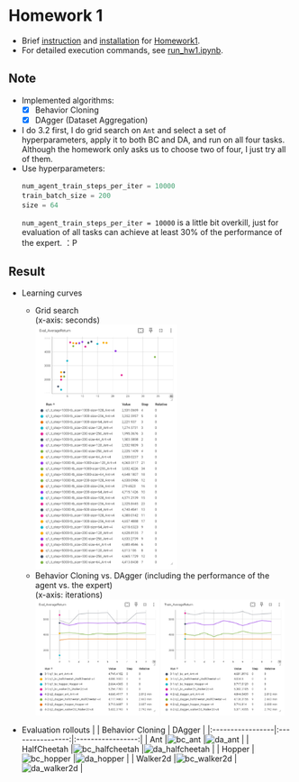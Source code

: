 # Homework 1
* Brief [instruction] and [installation] for [Homework1].
* For detailed execution commands, see [run_hw1.ipynb].

## Note
* Implemented algorithms:
  * [x] Behavior Cloning
  * [x] DAgger (Dataset Aggregation)
* I do 3.2 first, I do grid search on `Ant` and select a set of hyperparameters, apply it to both BC and DA, and run on all four tasks. Although the homework only asks us to choose two of four, I just try all of them.
* Use hyperparameters:
  ```python
  num_agent_train_steps_per_iter = 10000
  train_batch_size = 200
  size = 64
  ```
  `num_agent_train_steps_per_iter = 10000` is a little bit overkill, just for evaluation of all tasks can achieve at least 30% of the performance of the expert. ：P

## Result
* Learning curves
  * Grid search  
    (x-axis: seconds)  
    <img src="results/grid search.png" width="55%" />
  * Behavior Cloning vs. DAgger (including the performance of the agent vs. the expert)  
    (x-axis: iterations)  
    <img src="results/eval.png" width="48%" />
    <img src="results/train.png" width="48%" />

* Evaluation rollouts
  |                  | Behavior Cloning | DAgger            |
  |:-----------------|:----------------:|:-----------------:|
  | Ant              |![bc_ant]         |![da_ant]          |
  | HalfCheetah      |![bc_halfcheetah] |![da_halfcheetah]  |
  | Hopper           |![bc_hopper]      |![da_hopper]       |
  | Walker2d         |![bc_walker2d]    |![da_walker2d]     |



[instruction]: instruction.md
[installation]: installation.md
[Homework1]: https://rail.eecs.berkeley.edu/deeprlcourse/deeprlcourse/static/homeworks/hw1.pdf
[run_hw1.ipynb]: cs285/scripts/run_hw1.ipynb
[bc_ant]: results/bc_ant.gif
[bc_halfcheetah]: results/bc_halfcheetah.gif
[bc_hopper]: results/bc_hopper.gif
[bc_walker2d]: results/bc_walker2d.gif
[da_ant]: results/da_ant.gif
[da_halfcheetah]: results/da_halfcheetah.gif
[da_hopper]: results/da_hopper.gif
[da_walker2d]: results/da_walker2d.gif
